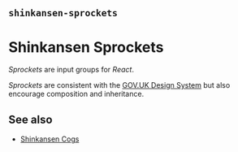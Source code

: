 ## `shinkansen-sprockets`

# Shinkansen Sprockets

*Sprockets* are input groups for *React*.

*Sprockets* are consistent with the [GOV.UK Design System](https://design-system.service.gov.uk/) but also encourage composition and inheritance.

## See also

- [Shinkansen Cogs](https://github.com/modernpoacher/shinkansen-cogs)
